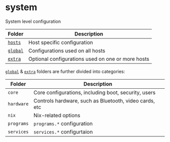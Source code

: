 # system

System level configuration

| Folder                    | Description                                       |
| ------------------------- | ------------------------------------------------- |
| [`hosts`](system/hosts)   | Host specific configuration                       |
| [`global`](system/global) | Configurations used on all hosts                  |
| [`extra`](system/extra)   | Optional configurations used on one or more hosts |

[`global`](system/global) & [`extra`](system/extra) folders are further divided into categories:

| Folder        | Description                                            |
| ------------- | ------------------------------------------------------ |
| `core`        | Core configurations, including boot, security, users   |
| `hardware`    | Controls hardware, such as Bluetooth, video cards, etc |
| `nix`         | Nix-related options                                    |
| `programs`    | `programs.*` configuration                             |
| `services`    | `services.*` configurtaion                             |